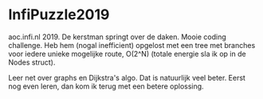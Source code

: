 # InfiPuzzle2019
aoc.infi.nl 2019. De kerstman springt over de daken. Mooie coding challenge.
Heb hem (nogal inefficient) opgelost met een tree met branches voor iedere unieke mogelijke route, O(2^N) (totale energie sla ik op in de Nodes struct).

Leer net over graphs en Dijkstra's algo. Dat is natuurlijk veel beter. Eerst nog even leren, dan kom ik terug met een betere oplossing.
